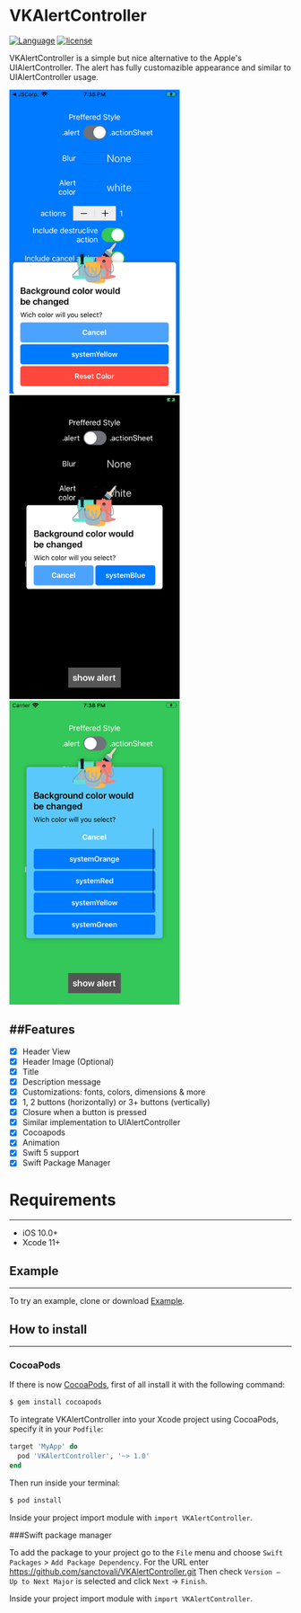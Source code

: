 # VKAlertController
[![Language](https://img.shields.io/badge/Swift-5.0-orange)](https://developer.apple.com/swift/)
[![license](https://img.shields.io/github/license/sanctovali/VKAlertController)](/LICENSE)

VKAlertController is a simple but nice alternative to the Apple's UIAlertController. The alert has fully customazible appearance and similar to UIAlertController usage.

![Screenshot](https://github.com/sanctovali/VKAlertController/blob/assets/actionSheet.png)![Screenshot](https://github.com/sanctovali/VKAlertController/blob/assets/cancel.png)![Screenshot](https://github.com/sanctovali/VKAlertController/blob/assets/systemTeal.png)

##Features
----------------
- [x] Header View
- [x] Header Image (Optional)
- [x] Title
- [x] Description message
- [x] Customizations: fonts, colors, dimensions & more
- [x] 1, 2 buttons (horizontally) or 3+ buttons (vertically)
- [x] Closure when a button is pressed
- [x] Similar implementation to UIAlertController
- [x] Cocoapods
- [x] Animation 
- [x] Swift 5 support
- [x] Swift Package Manager

# Requirements
----------------
- iOS 10.0+
- Xcode 11+

## Example
----------------
To try an example, clone or download [Example](https://github.com/sanctovali/VKAlertController/tree/example).

## How to install
----------------
### CocoaPods
If there is now [CocoaPods](http://cocoapods.org), first of all install it with the following command:
```bash
$ gem install cocoapods
```
To integrate VKAlertController into your Xcode project using CocoaPods, specify it in your `Podfile`:
```ruby
target 'MyApp' do
  pod 'VKAlertController', '~> 1.0'
end
```
Then run inside your terminal:

```bash
$ pod install
```

Inside your project import module with `import VKAlertController`.

###Swift package manager

To add the package to your project go to the `File` menu and choose `Swift Packages` > `Add Package Dependency`. For the URL enter https://github.com/sanctovali/VKAlertController.git
Then check `Version – Up to Next Major` is selected and click `Next` -> `Finish`.

Inside your project import module with `import VKAlertController`.
